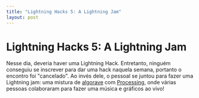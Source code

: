 ```yaml
---
title: "Lightning Hacks 5: A Lightning Jam"
layout: post
---
```


# Lightning Hacks 5: A Lightning Jam

Nesse dia, deveria haver uma Lightning Hack. Entretanto,
ninguém conseguiu se inscrever para dar uma hack naquela semana, portanto
o encontro foi "cancelado". Ao invés dele, o pessoal se juntou para 
fazer uma Lightning jam: uma mistura de [algorave](https://lh.imesec.ime.usp.br/log/19/09/11#3-algorave)
com [Processing](https://processing.org/), onde várias pessoas colaboraram para fazer uma música e gráficos
ao vivo!